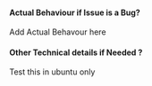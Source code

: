 <!-- #### Issue Summary
Add summary of the issue -->
<!--
#### Expected Behavour if Issue is Bug?
Add Expected Behaviour here -->

#### Actual Behaviour if Issue is a Bug?

Add Actual Behavour here

<!-- #### Steps to Reproduce if Issue is a Bug?
1. This is the first step
2. This is the second step -->

#### Other Technical details if Needed ?

Test this in ubuntu only
